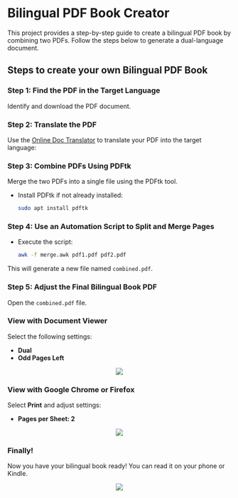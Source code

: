 # Bilingual PDF Book Creator

This project provides a step-by-step guide to create a bilingual PDF book by combining two PDFs. Follow the steps below to generate a dual-language document.

## Steps to create your own Bilingual PDF Book

### Step 1: Find the PDF in the Target Language

 Identify and download the PDF document.



### Step 2: Translate the PDF

Use the [Online Doc Translator](https://www.onlinedoctranslator.com/en/translationform) to translate your PDF into the target language:


### Step 3: Combine PDFs Using PDFtk

 Merge the two PDFs into a single file using the PDFtk tool.

* Install PDFtk if not already installed:
   
   ```bash
   sudo apt install pdftk
   ```


### Step 4: Use an Automation Script to Split and Merge Pages

* Execute the script:

   ```bash
   awk -f merge.awk pdf1.pdf pdf2.pdf
   ```

This will generate a new file named `combined.pdf`.


### Step 5: Adjust the Final Bilingual Book PDF

Open the `combined.pdf` file.

### View with Document Viewer

Select the following settings:
   - **Dual**
   - **Odd Pages Left**

<p align="center">
<img src="https://github.com/user-attachments/assets/73e6a6dc-0141-482c-9bc2-c145895c6ac3">
</p>     

### View with Google Chrome or Firefox

 Select **Print** and adjust settings:
   - **Pages per Sheet: 2** 

<p align="center">
<img src="https://github.com/user-attachments/assets/204b435d-b260-4809-84c4-c6123a7f5941">
</p>

### Finally!

Now you have your bilingual book ready! You can read it on your phone or Kindle.

<p align="center">
<img src="https://github.com/user-attachments/assets/a631e2c5-be3d-4896-87ff-bd881bbe47ad">
</p>
